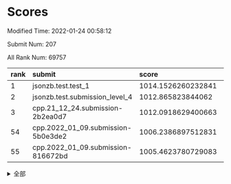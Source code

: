 # Scores

Modified Time: 2022-01-24 00:58:12

Submit Num: 207

All Rank Num: 69757

| rank |               submit               |       score        |       sigma        | pk_num |
| :--- | :--------------------------------- | :----------------- | :----------------- | :----- |
| 1    | jsonzb.test.test_1                 | 1014.1526260232841 | 0.8221486396860863 | 1345   |
| 2    | jsonzb.test.submission_level_4     | 1012.865823844062  | 0.800889148430442  | 1346   |
| 3    | cpp.21_12_24.submission-2b2ea0d7   | 1012.0918629400663 | 0.7952133700858189 | 1347   |
| 54   | cpp.2022_01_09.submission-5b0e3de2 | 1006.2386897512831 | 0.72539746443968   | 1346   |
| 55   | cpp.2022_01_09.submission-816672bd | 1005.4623780729083 | 0.7178971020532384 | 1346   |


<details>
<summary>全部</summary>

| rank |                 submit                 |       score        |       sigma        | pk_num |
| :--- | :------------------------------------- | :----------------- | :----------------- | :----- |
| 1    | jsonzb.test.test_1                     | 1014.1526260232841 | 0.8221486396860863 | 1345   |
| 2    | jsonzb.test.submission_level_4         | 1012.865823844062  | 0.800889148430442  | 1346   |
| 3    | cpp.21_12_24.submission-2b2ea0d7       | 1012.0918629400663 | 0.7952133700858189 | 1347   |
| 4    | gobigger.level_3.submission_level_3_38 | 1011.6813845398649 | 0.8015109092172018 | 1347   |
| 5    | gobigger.level_3.submission_level_3_41 | 1011.5915822811471 | 0.7886690964620007 | 1351   |
| 6    | gobigger.level_3.submission_level_3_48 | 1011.1594346511313 | 0.7701524808608865 | 1346   |
| 7    | gobigger.level_3.submission_level_3_28 | 1011.1164509567063 | 0.7537121062759338 | 1352   |
| 8    | gobigger.level_3.submission_level_3_32 | 1010.9685661911379 | 0.7771430496130007 | 1351   |
| 9    | gobigger.level_3.submission_level_3_46 | 1010.9487868615025 | 0.7523064604189799 | 1350   |
| 10   | gobigger.level_3.submission_level_3_25 | 1010.9381387661377 | 0.7711470860651005 | 1352   |
| 11   | gobigger.level_3.submission_level_3_23 | 1010.8313050223766 | 0.7804402482000445 | 1345   |
| 12   | gobigger.level_3.submission_level_3_31 | 1010.7334583327126 | 0.7648444618799659 | 1343   |
| 13   | gobigger.level_3.submission_level_3_30 | 1010.6766834649575 | 0.783896957505003  | 1350   |
| 14   | gobigger.level_3.submission_level_3_16 | 1010.5845206090204 | 0.7492200448541024 | 1352   |
| 15   | gobigger.level_3.submission_level_3_49 | 1010.5803236507048 | 0.7648539150132871 | 1341   |
| 16   | gobigger.level_3.submission_level_3_26 | 1010.4706471176509 | 0.7559384647818357 | 1351   |
| 17   | gobigger.level_3.submission_level_3_24 | 1010.4122578094871 | 0.7603716831645481 | 1352   |
| 18   | gobigger.level_3.submission_level_3_40 | 1010.3421209104011 | 0.7809472174741404 | 1349   |
| 19   | gobigger.level_3.submission_level_3_15 | 1010.2994807833269 | 0.7849332040245575 | 1346   |
| 20   | gobigger.level_3.submission_level_3_19 | 1010.2936645680645 | 0.771784428125582  | 1348   |
| 21   | gobigger.level_3.submission_level_3_2  | 1010.2834401378796 | 0.7513722223278642 | 1351   |
| 22   | gobigger.level_3.submission_level_3_45 | 1010.2724156080853 | 0.7617409550090448 | 1344   |
| 23   | gobigger.level_3.submission_level_3_27 | 1010.2715160524637 | 0.759073829212954  | 1345   |
| 24   | gobigger.level_3.submission_level_3_21 | 1010.2670419922935 | 0.7536460640117407 | 1350   |
| 25   | gobigger.level_3.submission_level_3_4  | 1010.2516320417249 | 0.767935528214228  | 1352   |
| 26   | gobigger.level_3.submission_level_3_7  | 1010.2330233651417 | 0.7603870506502016 | 1346   |
| 27   | gobigger.level_3.submission_level_3_42 | 1010.2027399068936 | 0.7655611924006065 | 1351   |
| 28   | gobigger.level_3.submission_level_3_6  | 1010.046449479149  | 0.764096222088227  | 1351   |
| 29   | gobigger.level_3.submission_level_3_3  | 1009.9974244213435 | 0.7590611464871692 | 1350   |
| 30   | gobigger.level_3.submission_level_3_37 | 1009.9681130490508 | 0.7636905815104017 | 1347   |
| 31   | gobigger.level_3.submission_level_3_1  | 1009.8977362426948 | 0.7722263896473319 | 1347   |
| 32   | gobigger.level_3.submission_level_3_20 | 1009.872154835544  | 0.7800174795764862 | 1342   |
| 33   | gobigger.level_3.submission_level_3_9  | 1009.8613935690855 | 0.7508614426384974 | 1348   |
| 34   | gobigger.level_3.submission_level_3_8  | 1009.7886919375733 | 0.7447117210489624 | 1344   |
| 35   | gobigger.level_3.submission_level_3_36 | 1009.7835472528158 | 0.7372896664204208 | 1349   |
| 36   | gobigger.level_3.submission_level_3_17 | 1009.7221267513664 | 0.7521666224668381 | 1349   |
| 37   | gobigger.level_3.submission_level_3_47 | 1009.6597326827472 | 0.7434670778267012 | 1350   |
| 38   | gobigger.level_3.submission_level_3_29 | 1009.6170516048785 | 0.7529296392434897 | 1348   |
| 39   | gobigger.level_3.submission_level_3_10 | 1009.5072495615887 | 0.7493969140764738 | 1350   |
| 40   | gobigger.level_3.submission_level_3_13 | 1009.3296510845194 | 0.7688841235505827 | 1350   |
| 41   | gobigger.level_3.submission_level_3_5  | 1009.3125194620125 | 0.7650989354710066 | 1343   |
| 42   | gobigger.level_3.submission_level_3_33 | 1009.2751150852872 | 0.7518808562885961 | 1353   |
| 43   | gobigger.level_3.submission_level_3_12 | 1009.1931653561865 | 0.7532822949923498 | 1349   |
| 44   | gobigger.level_3.submission_level_3_22 | 1009.1422943641553 | 0.7540513464188179 | 1348   |
| 45   | gobigger.level_3.submission_level_3_39 | 1009.056881311991  | 0.7692511202188091 | 1348   |
| 46   | gobigger.level_3.submission_level_3_14 | 1009.0138133173863 | 0.7402525298676469 | 1352   |
| 47   | gobigger.level_3.submission_level_3_43 | 1008.9757544746517 | 0.7472461068109382 | 1351   |
| 48   | gobigger.level_3.submission_level_3_18 | 1008.885665428269  | 0.7414350539552219 | 1349   |
| 49   | gobigger.level_3.submission_level_3_44 | 1008.8640894771327 | 0.7428961913151181 | 1351   |
| 50   | gobigger.level_3.submission_level_3_34 | 1008.7705309109909 | 0.7460596845843405 | 1348   |
| 51   | gobigger.level_3.submission_level_3_35 | 1008.7055006030479 | 0.7631319599848319 | 1348   |
| 52   | gobigger.level_3.submission_level_3_0  | 1008.5008116010359 | 0.7527631589771184 | 1340   |
| 53   | gobigger.level_3.submission_level_3_11 | 1007.9413057185893 | 0.7506546945354301 | 1346   |
| 54   | cpp.2022_01_09.submission-5b0e3de2     | 1006.2386897512831 | 0.72539746443968   | 1346   |
| 55   | cpp.2022_01_09.submission-816672bd     | 1005.4623780729083 | 0.7178971020532384 | 1346   |
| 56   | gobigger.level_1.submission_level_1_11 | 1004.8710650986253 | 0.7158181477803756 | 1349   |
| 57   | gobigger.level_1.submission_level_1_5  | 1004.6004921594819 | 0.7188496308749766 | 1348   |
| 58   | gobigger.level_1.submission_level_1_24 | 1004.5913836587401 | 0.7289431303833933 | 1347   |
| 59   | gobigger.level_1.submission_level_1_7  | 1004.2802195750603 | 0.7207239107056603 | 1346   |
| 60   | gobigger.level_1.submission_level_1_1  | 1004.1440619294472 | 0.718907988413979  | 1351   |
| 61   | gobigger.level_1.submission_level_1_44 | 1004.133530919285  | 0.7218296446693474 | 1348   |
| 62   | gobigger.level_1.submission_level_1_38 | 1004.0407510843299 | 0.7151236264159314 | 1353   |
| 63   | gobigger.level_1.submission_level_1_23 | 1004.0311525305699 | 0.7244892321884651 | 1347   |
| 64   | gobigger.level_1.submission_level_1_21 | 1003.9660594518957 | 0.7180031681857291 | 1348   |
| 65   | gobigger.level_1.submission_level_1_43 | 1003.914906952902  | 0.7135923322809268 | 1353   |
| 66   | gobigger.level_1.submission_level_1_18 | 1003.9103137575695 | 0.7137176058270615 | 1344   |
| 67   | gobigger.level_1.submission_level_1_40 | 1003.8523671665695 | 0.7119957573598797 | 1344   |
| 68   | gobigger.level_1.submission_level_1_35 | 1003.6374315637826 | 0.7196582279430026 | 1352   |
| 69   | gobigger.level_1.submission_level_1_6  | 1003.6248440062752 | 0.705314331212296  | 1349   |
| 70   | gobigger.level_1.submission_level_1_30 | 1003.6009970568997 | 0.7211121502442341 | 1346   |
| 71   | gobigger.level_1.submission_level_1_31 | 1003.5315444830857 | 0.7043140036706623 | 1348   |
| 72   | gobigger.level_1.submission_level_1_3  | 1003.5296516924844 | 0.7196660123862727 | 1347   |
| 73   | gobigger.level_1.submission_level_1_26 | 1003.5287221423715 | 0.7304006623201282 | 1348   |
| 74   | gobigger.level_1.submission_level_1_9  | 1003.4842060005321 | 0.7132338651455093 | 1346   |
| 75   | gobigger.level_1.submission_level_1_19 | 1003.4174878788007 | 0.7065317427815051 | 1348   |
| 76   | gobigger.level_1.submission_level_1_34 | 1003.3317834379977 | 0.717536763352083  | 1351   |
| 77   | gobigger.level_1.submission_level_1_33 | 1003.2932464415337 | 0.7169197650591311 | 1349   |
| 78   | gobigger.level_1.submission_level_1_41 | 1003.2786682819974 | 0.7287747591005634 | 1347   |
| 79   | gobigger.level_1.submission_level_1_15 | 1003.2543632657886 | 0.7266180547491999 | 1351   |
| 80   | gobigger.level_1.submission_level_1_39 | 1003.2160362327606 | 0.7164094051583999 | 1354   |
| 81   | gobigger.level_1.submission_level_1_29 | 1003.1610622940187 | 0.7151655323054206 | 1342   |
| 82   | gobigger.level_1.submission_level_1_13 | 1003.137865582202  | 0.7118910291698859 | 1349   |
| 83   | gobigger.level_1.submission_level_1_16 | 1003.1278629763673 | 0.7138601388712932 | 1347   |
| 84   | gobigger.level_1.submission_level_1_32 | 1003.0235164694656 | 0.7011558899418421 | 1347   |
| 85   | gobigger.level_1.submission_level_1_28 | 1003.0175400622783 | 0.7193094698401251 | 1346   |
| 86   | gobigger.level_1.submission_level_1_27 | 1002.9923627345643 | 0.7173377194792142 | 1349   |
| 87   | gobigger.level_1.submission_level_1_49 | 1002.9139481688992 | 0.7126513928913102 | 1347   |
| 88   | gobigger.level_1.submission_level_1_37 | 1002.8770104173117 | 0.7268724311530936 | 1349   |
| 89   | gobigger.level_1.submission_level_1_47 | 1002.8547223033167 | 0.7182460973096839 | 1351   |
| 90   | gobigger.level_1.submission_level_1_0  | 1002.8253928332501 | 0.7168145101539961 | 1348   |
| 91   | gobigger.level_1.submission_level_1_17 | 1002.8143269418048 | 0.7083603976036625 | 1343   |
| 92   | gobigger.level_1.submission_level_1_20 | 1002.7487684536826 | 0.7018006260875851 | 1346   |
| 93   | gobigger.level_1.submission_level_1_2  | 1002.7116575580451 | 0.7115309889597333 | 1349   |
| 94   | gobigger.level_1.submission_level_1_4  | 1002.6849829795872 | 0.7138524637628454 | 1347   |
| 95   | gobigger.level_1.submission_level_1_46 | 1002.6281965769095 | 0.7051905368370573 | 1344   |
| 96   | gobigger.level_1.submission_level_1_25 | 1002.5639238047169 | 0.7096536255676918 | 1347   |
| 97   | gobigger.level_1.submission_level_1_36 | 1002.5396349244875 | 0.7148682590819324 | 1349   |
| 98   | gobigger.level_1.submission_level_1_48 | 1002.4579726605695 | 0.7149926132191357 | 1341   |
| 99   | gobigger.level_1.submission_level_1_45 | 1002.3565429323581 | 0.7063893108150386 | 1348   |
| 100  | gobigger.level_1.submission_level_1_42 | 1002.3430496053918 | 0.7085965010922187 | 1354   |
| 101  | gobigger.level_1.submission_level_1_14 | 1002.2163870536889 | 0.7154875864108627 | 1344   |
| 102  | gobigger.level_1.submission_level_1_22 | 1002.154098781968  | 0.7117070836972068 | 1353   |
| 103  | gobigger.level_1.submission_level_1_8  | 1002.1226837652758 | 0.7090970244291263 | 1346   |
| 104  | gobigger.level_1.submission_level_1_10 | 1001.9139381299648 | 0.7102631876906892 | 1343   |
| 105  | gobigger.level_1.submission_level_1_12 | 1001.9119619943101 | 0.7273694857455025 | 1349   |
| 106  | gobigger.random.submission_random_18   | 997.0613334233318  | 0.7118940709148109 | 1353   |
| 107  | gobigger.random.submission_random_14   | 997.0400383696906  | 0.6992106416203318 | 1351   |
| 108  | gobigger.random.submission_random_5    | 996.8419791477529  | 0.7115898294772991 | 1345   |
| 109  | gobigger.random.submission_random_22   | 996.7553820843942  | 0.7190787203761609 | 1348   |
| 110  | gobigger.random.submission_random_1    | 996.6976496149748  | 0.7118448790622224 | 1346   |
| 111  | gobigger.random.submission_random_10   | 996.5986329334054  | 0.7061898186109198 | 1345   |
| 112  | gobigger.random.submission_random_15   | 996.4653607328441  | 0.713558343175603  | 1350   |
| 113  | gobigger.random.submission_random_44   | 996.3989978426857  | 0.7126559062333045 | 1345   |
| 114  | gobigger.random.submission_random_7    | 996.3239441654713  | 0.7219733199237309 | 1352   |
| 115  | gobigger.random.submission_random_20   | 996.3148183783492  | 0.7162451461942578 | 1350   |
| 116  | gobigger.random.submission_random_4    | 996.3077407065374  | 0.7096526756399023 | 1348   |
| 117  | gobigger.random.submission_random_49   | 996.2934563556762  | 0.7176345916712249 | 1352   |
| 118  | gobigger.random.submission_random_42   | 996.2799015554859  | 0.6988658306687823 | 1345   |
| 119  | gobigger.random.submission_random_2    | 996.2614536970393  | 0.7048926887792758 | 1349   |
| 120  | gobigger.random.submission_random_47   | 996.2372336211248  | 0.6965425691145002 | 1350   |
| 121  | gobigger.random.submission_random_45   | 996.1002508478477  | 0.7109640064130908 | 1349   |
| 122  | gobigger.random.submission_random_8    | 995.9925337824931  | 0.7110406957189584 | 1350   |
| 123  | gobigger.random.submission_random_0    | 995.9895581574718  | 0.6988695333946703 | 1348   |
| 124  | gobigger.random.submission_random_43   | 995.8724427260363  | 0.7294060439471899 | 1346   |
| 125  | gobigger.random.submission_random_37   | 995.864343175312   | 0.7122618479269529 | 1355   |
| 126  | gobigger.random.submission_random_28   | 995.8624716532522  | 0.705114859292431  | 1349   |
| 127  | gobigger.random.submission_random_27   | 995.8493799930214  | 0.718812733926972  | 1347   |
| 128  | gobigger.random.submission_random_21   | 995.8328368314568  | 0.705471912874665  | 1354   |
| 129  | gobigger.random.submission_random_9    | 995.7620620031059  | 0.713006771936953  | 1356   |
| 130  | gobigger.random.submission_random_48   | 995.7296146569325  | 0.7068244450304221 | 1351   |
| 131  | gobigger.random.submission_random_46   | 995.7009031195249  | 0.7129897487561191 | 1352   |
| 132  | gobigger.random.submission_random_38   | 995.6789144738026  | 0.7215075631709474 | 1346   |
| 133  | gobigger.random.submission_random_17   | 995.6737523967671  | 0.7329598789936871 | 1350   |
| 134  | gobigger.random.submission_random_13   | 995.6656665311452  | 0.7160470982284474 | 1343   |
| 135  | gobigger.random.submission_random_26   | 995.6225240026231  | 0.7208242202835485 | 1349   |
| 136  | gobigger.random.submission_random_16   | 995.5789789868996  | 0.7127503521076655 | 1349   |
| 137  | gobigger.random.submission_random_41   | 995.5738345450108  | 0.7125421911948625 | 1350   |
| 138  | gobigger.random.submission_random_25   | 995.5733810041946  | 0.7093625177712345 | 1347   |
| 139  | gobigger.random.submission_random_29   | 995.5598063588764  | 0.7156904788148056 | 1347   |
| 140  | gobigger.random.submission_random_6    | 995.5140875195491  | 0.7374064274086488 | 1347   |
| 141  | gobigger.random.submission_random_24   | 995.5120077163823  | 0.7140287354218541 | 1346   |
| 142  | gobigger.random.submission_random_31   | 995.3002847315911  | 0.7162475687855812 | 1347   |
| 143  | gobigger.random.submission_random_39   | 995.2541518176433  | 0.7124613230396364 | 1351   |
| 144  | gobigger.random.submission_random_32   | 995.2037113723461  | 0.731367164062861  | 1345   |
| 145  | gobigger.random.submission_random_40   | 995.1577108377402  | 0.7027058292952372 | 1351   |
| 146  | gobigger.random.submission_random_34   | 995.042386654027   | 0.7156444825881954 | 1349   |
| 147  | gobigger.random.submission_random_33   | 994.9749188502365  | 0.7162878034255181 | 1342   |
| 148  | gobigger.random.submission_random_30   | 994.9431505739839  | 0.7071851210313476 | 1350   |
| 149  | gobigger.random.submission_random_12   | 994.936815589602   | 0.7270759859802907 | 1348   |
| 150  | gobigger.random.submission_random_35   | 994.8465375990924  | 0.717840449116409  | 1353   |
| 151  | gobigger.random.submission_random_23   | 994.8392873672138  | 0.7066121153796476 | 1345   |
| 152  | gobigger.random.submission_random_36   | 994.6549274252809  | 0.7187807589611724 | 1343   |
| 153  | gobigger.random.submission_random_19   | 994.5185784790139  | 0.7032892586823544 | 1346   |
| 154  | gobigger.random.submission_random_11   | 994.4665901592315  | 0.7087008661311727 | 1342   |
| 155  | gobigger.random.submission_random_3    | 994.4622987423157  | 0.715653765089956  | 1337   |
| 156  | gobigger.level_2.submission_level_2_31 | 994.381708502293   | 0.7403460463901343 | 1343   |
| 157  | gobigger.level_2.submission_level_2_25 | 994.0202571926387  | 0.7447319416389566 | 1349   |
| 158  | gobigger.level_2.submission_level_2_17 | 993.833089372483   | 0.7464615211994231 | 1350   |
| 159  | gobigger.level_2.submission_level_2_16 | 993.5121709787514  | 0.7377994343963865 | 1350   |
| 160  | gobigger.level_2.submission_level_2_48 | 993.2988597723938  | 0.749555197358642  | 1350   |
| 161  | gobigger.level_2.submission_level_2_12 | 993.1444316111437  | 0.7698308911995385 | 1344   |
| 162  | gobigger.level_2.submission_level_2_21 | 993.1151488751184  | 0.7428437557132073 | 1346   |
| 163  | gobigger.level_2.submission_level_2_49 | 993.0314194008014  | 0.7485789155416451 | 1351   |
| 164  | gobigger.level_2.submission_level_2_20 | 992.7767177524855  | 0.7383143748963517 | 1352   |
| 165  | gobigger.level_2.submission_level_2_6  | 992.7132245894381  | 0.7449913280131033 | 1347   |
| 166  | gobigger.level_2.submission_level_2_13 | 992.6005258905965  | 0.7348152344685659 | 1348   |
| 167  | gobigger.level_2.submission_level_2_40 | 992.5683542187794  | 0.7409383205677695 | 1347   |
| 168  | gobigger.level_2.submission_level_2_34 | 992.5496297841187  | 0.7393276159850204 | 1349   |
| 169  | gobigger.level_2.submission_level_2_28 | 992.5267986383859  | 0.7318830503882516 | 1346   |
| 170  | gobigger.level_2.submission_level_2_30 | 992.408172246054   | 0.7426481405203154 | 1345   |
| 171  | gobigger.level_2.submission_level_2_27 | 992.3792018397672  | 0.74197704442905   | 1345   |
| 172  | gobigger.level_2.submission_level_2_14 | 992.375066800341   | 0.766732466860271  | 1350   |
| 173  | gobigger.level_2.submission_level_2_41 | 992.3454610662261  | 0.7358166916113119 | 1350   |
| 174  | gobigger.level_2.submission_level_2_47 | 992.2691135105257  | 0.7455034009606012 | 1346   |
| 175  | gobigger.level_2.submission_level_2_15 | 992.2419836117491  | 0.7397870620947232 | 1345   |
| 176  | gobigger.level_2.submission_level_2_36 | 992.1760703908986  | 0.7253910971224129 | 1352   |
| 177  | gobigger.level_2.submission_level_2_32 | 992.164935847534   | 0.7347038630098001 | 1345   |
| 178  | gobigger.level_2.submission_level_2_35 | 992.1131093768845  | 0.7366110337633528 | 1346   |
| 179  | gobigger.level_2.submission_level_2_2  | 992.0908874755363  | 0.7715260298985657 | 1351   |
| 180  | gobigger.level_2.submission_level_2_37 | 992.0589926481185  | 0.7374715882777632 | 1347   |
| 181  | gobigger.level_2.submission_level_2_38 | 992.0285371872419  | 0.7410498898444177 | 1347   |
| 182  | gobigger.level_2.submission_level_2_26 | 992.0071199869476  | 0.7557674502623026 | 1348   |
| 183  | gobigger.level_2.submission_level_2_18 | 991.9377079529235  | 0.751200424562332  | 1344   |
| 184  | gobigger.level_2.submission_level_2_46 | 991.8981729747813  | 0.7569037241117919 | 1347   |
| 185  | gobigger.level_2.submission_level_2_22 | 991.8668899689213  | 0.750393746624967  | 1343   |
| 186  | gobigger.level_2.submission_level_2_23 | 991.7551686727669  | 0.7560774457935051 | 1349   |
| 187  | gobigger.level_2.submission_level_2_1  | 991.7223507180771  | 0.7571328185312636 | 1351   |
| 188  | gobigger.level_2.submission_level_2_24 | 991.7208173139563  | 0.7475772743476167 | 1345   |
| 189  | gobigger.level_2.submission_level_2_42 | 991.7197977001808  | 0.7399729798237418 | 1347   |
| 190  | gobigger.level_2.submission_level_2_39 | 991.6910822912096  | 0.7431190547489854 | 1353   |
| 191  | gobigger.level_2.submission_level_2_3  | 991.6824479057542  | 0.748658968784552  | 1348   |
| 192  | gobigger.level_2.submission_level_2_45 | 991.625273748568   | 0.7670583472003658 | 1350   |
| 193  | gobigger.level_2.submission_level_2_44 | 991.6223073918906  | 0.7276685893309436 | 1353   |
| 194  | gobigger.level_2.submission_level_2_4  | 991.5465050321313  | 0.7401687493503941 | 1344   |
| 195  | gobigger.level_2.submission_level_2_10 | 991.5125495219506  | 0.7440033038816243 | 1352   |
| 196  | gobigger.level_2.submission_level_2_9  | 991.4797529328491  | 0.757755430441139  | 1344   |
| 197  | gobigger.level_2.submission_level_2_19 | 991.4578579701181  | 0.7641257939422641 | 1353   |
| 198  | gobigger.level_2.submission_level_2_5  | 991.381035671295   | 0.7630393730688008 | 1346   |
| 199  | gobigger.level_2.submission_level_2_29 | 991.2037976438505  | 0.7597195025431563 | 1348   |
| 200  | gobigger.level_2.submission_level_2_8  | 991.1073357122282  | 0.7677211142510951 | 1346   |
| 201  | gobigger.level_2.submission_level_2_0  | 990.8234162225447  | 0.7539573145678905 | 1343   |
| 202  | gobigger.level_2.submission_level_2_7  | 990.7850994316717  | 0.7498341118247966 | 1345   |
| 203  | gobigger.level_2.submission_level_2_43 | 990.6325463662797  | 0.771614796099735  | 1355   |
| 204  | gobigger.level_2.submission_level_2_33 | 989.9703795333389  | 0.7778891358219103 | 1351   |
| 205  | gobigger.level_2.submission_level_2_11 | 989.3787372102736  | 0.7681782811073837 | 1344   |
| 206  | gobigger.none.submission_none_1        | 978.2543930858764  | 1.2843606503412637 | 1344   |
| 207  | gobigger.none.submission_none_0        | 974.8884408060534  | 1.530696143385287  | 1350   |

</details>